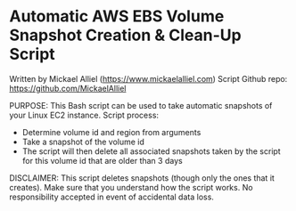 # Automatic AWS EBS Volume Snapshot Creation & Clean-Up Script

Written by Mickael Alliel (https://www.mickaelalliel.com)
Script Github repo: https://github.com/MickaelAlliel

PURPOSE: This Bash script can be used to take automatic snapshots of your Linux EC2 instance. Script process:
- Determine volume id and region from arguments
- Take a snapshot of the volume id
- The script will then delete all associated snapshots taken by the script for this volume id that are older than 3 days


DISCLAIMER: This script deletes snapshots (though only the ones that it creates). 
Make sure that you understand how the script works. No responsibility accepted in event of accidental data loss.
